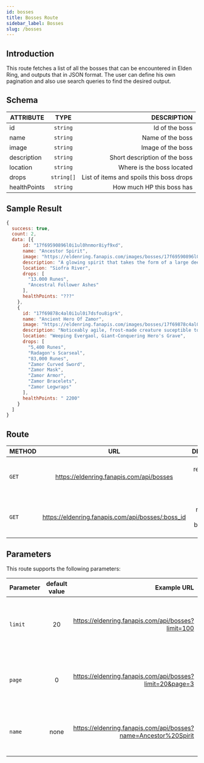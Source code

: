 ```yaml
---
id: bosses
title: Bosses Route
sidebar_label: Bosses
slug: /bosses
---
```


## Introduction

This route fetches a list of all the bosses that can be encountered in Elden Ring, and outputs that in JSON format. The user can define his own pagination and also use search queries to find the desired output. 

## Schema

| ATTRIBUTE        |      TYPE      |   DESCRIPTION |
| ------------- | :-----------: | -----: |
| id         | `string` | Id of the boss |
| name         | `string` | Name of the boss |
| image         | `string` | Image of the boss |
| description         | `string` | Short description of the boss |
| location         | `string` | Where is the boss located |
| drops         | `string[]` | List of items and spoils this boss drops |
| healthPoints         | `string` | How much HP this boss has |

## Sample Result

```javascript
{
  success: true,
  count: 2,
  data: [{
      id: "17f69590896l0i1ul0hnmor8iyf9xd",
      name: "Ancestor Spirit",
      image: "https://eldenring.fanapis.com/images/bosses/17f69590896l0i1ul0hnmor8iyf9xd.png",
      description: "A glowing spirit that takes the form of a large deer, making it a menacing threat when charging at targets.",
      location: "Siofra River",
      drops: [
        "13.000 Runes",
        "Ancestral Follower Ashes"
      ],
      healthPoints: "???"
    },
    {
      id: "17f69878c4al0i1ul0i7dsfou8igrk",
      name: "Ancient Hero Of Zamor",
      image: "https://eldenring.fanapis.com/images/bosses/17f69878c4al0i1ul0i7dsfou8igrk.png",
      description: "Noticeably agile, frost-made creature suceptible to magic attacks.",
      location: "Weeping Evergaol, Giant-Conquering Hero's Grave",
      drops: [
        "5,400 Runes",
        "Radagon's Scarseal",
        "83,000 Runes",
        "Zamor Curved Sword",
        "Zamor Mask",
        "Zamor Armor",
        "Zamor Bracelets",
        "Zamor Legwraps"
      ],
      healthPoints: " 2200"
    }
  ]
}
```


## Route

| METHOD        |      URL      |   DESCRIPTION |
| ------------- | :-----------: | -----: |
| `GET`         | https://eldenring.fanapis.com/api/bosses | This route retrieves a list of all the bosses of **Elden Ring**. |
| `GET`         | https://eldenring.fanapis.com/api/bosses/:boss_id | This route retrieves one **Elden Ring** boss using its ID. |

## Parameters

This route supports the following parameters:

| Parameter        |      default value      | Example URL |  DESCRIPTION |
| ------------- | :-----------: | -----: |  -----: |
| `limit`        | 20 | https://eldenring.fanapis.com/api/bosses?limit=100 | This parameter is used to set the maximum amount of items in the response |
| `page`         | 0 | https://eldenring.fanapis.com/api/bosses?limit=20&page=3 | This parameter is used no navigate between pages of results |
| `name`         | none | https://eldenring.fanapis.com/api/bosses?name=Ancestor%20Spirit  | This parameter is used to search for fields by their names |
